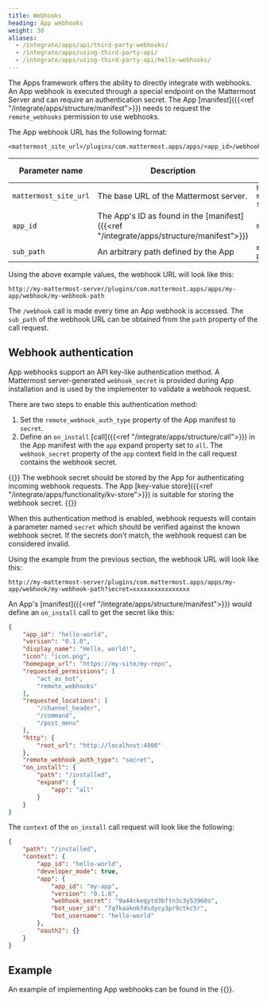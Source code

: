 ```yaml
---
title: Webhooks
heading: App webhooks
weight: 30
aliases:
  - /integrate/apps/api/third-party-webhooks/
  - /integrate/apps/using-third-party-api/
  - /integrate/apps/using-third-party-api/hello-webhooks/
---
```

The Apps framework offers the ability to directly integrate with webhooks. An App webhook is executed through a special endpoint on the Mattermost Server and can require an authentication secret.
The App [manifest]({{<ref "/integrate/apps/structure/manifest">}}) needs to request the `remote_webhooks` permission to use webhooks.

The App webhook URL has the following format:

```
<mattermost_site_url>/plugins/com.mattermost.apps/apps/<app_id>/webhook/<sub_path>
```

| Parameter name        | Description                                                                             | Example value                   |
|-----------------------|-----------------------------------------------------------------------------------------|---------------------------------|
| `mattermost_site_url` | The base URL of the Mattermost server.                                                  | `https://my-mattermost-server/` |
| `app_id`              | The App's ID as found in the [manifest]({{<ref "/integrate/apps/structure/manifest">}}) | `my-app`                        |
| `sub_path`            | An arbitrary path defined by the App                                                    | `my-webhook-path`               |

Using the above example values, the webhook URL will look like this:

`http://my-mattermost-server/plugins/com.mattermost.apps/apps/my-app/webhook/my-webhook-path`

The `/webhook` call is made every time an App webhook is accessed. The `sub_path` of the webhook URL can be obtained from the `path` property of the call request.

## Webhook authentication

App webhooks support an API key-like authentication method. A Mattermost server-generated `webhook_secret` is provided during App installation and is used by the implementer to validate a webhook request.

There are two steps to enable this authentication method:

1. Set the `remote_webhook_auth_type` property of the App manifest to `secret`.
2. Define an `on_install` [call]({{<ref "/integrate/apps/structure/call">}}) in the App manifest with the `app` expand property set to `all`.
   The `webhook_secret` property of the `app` context field in the call request contains the webhook secret.

{{<note>}}
The webhook secret should be stored by the App for authenticating incoming webhook requests. The App [key-value store]({{<ref "/integrate/apps/functionality/kv-store">}}) is suitable for storing the webhook secret. 
{{</note>}}

When this authentication method is enabled, webhook requests will contain a parameter named `secret` which should be verified against the known webhook secret. If the secrets don't match, the webhook request can be considered invalid.

Using the example from the previous section, the webhook URL will look like this:

`http://my-mattermost-server/plugins/com.mattermost.apps/apps/my-app/webhook/my-webhook-path?secret=xxxxxxxxxxxxxxxx`

An App's [manifest]({{<ref "/integrate/apps/structure/manifest">}}) would define an `on_install` call to get the secret like this:

```json
{
	"app_id": "hello-world",
    "version": "0.1.0",
	"display_name": "Hello, world!",
	"icon": "icon.png",
	"homepage_url": "https://my-site/my-repo",
	"requested_permissions": [
		"act_as_bot",
		"remote_webhooks"
	],
	"requested_locations": [
		"/channel_header",
		"/command",
		"/post_menu"
	],
	"http": {
		"root_url": "http://localhost:4000"
	},
	"remote_webhook_auth_type": "secret",
	"on_install": {
        "path": "/installed",
        "expand": {
            "app": "all"
        }
	}
}
```

The `context` of the `on_install` call request will look like the following:

```json
{
    "path": "/installed",
    "context": {
        "app_id": "hello-world",
        "developer_mode": true,
        "app": {
            "app_id": "my-app",
            "version": "0.1.0",
            "webhook_secret": "9a44ckeqytd3bftn3c3y53968o",
            "bot_user_id": "7q7kaakokfdsdycy3pr9ctkc5r",
            "bot_username": "hello-world"
        },
        "oauth2": {}
    }
}
```

## Example

An example of implementing App webhooks can be found in the {{<newtabref title="Mattermost apps examples repo" href="https://github.com/mattermost/mattermost-app-examples/tree/master/golang/webhooks">}}.
